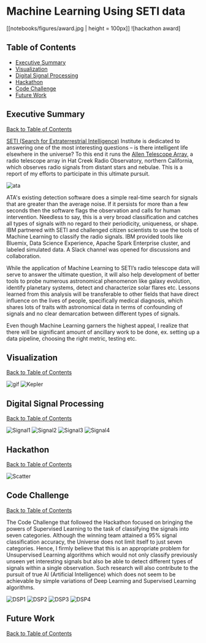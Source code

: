 # Machine Learning Using SETI data

[[notebooks/figures/award.jpg | height = 100px]]
![hackathon award]
## Table of Contents
  - [Executive Summary](#executive-summary)
  - [Visualization](#visualization)
  - [Digital Signal Processing](#digital-signal-processing)
  - [Hackathon](#hackathon)
  - [Code Challenge](#code-challenge)
  - [Future Work](#future-work)

## Executive Summary
[Back to Table of Contents](#table-of-contents)

[SETI (Search for Extraterrestrial Intelligence)](https://www.seti.org/) Institute is dedicated to answering one of the most interesting questions – is there intelligent life elsewhere in the universe? To this end it runs the [Allen Telescope Array](https://www.seti.org/seti-institute/project/details/fact-sheet), a radio telescope array in Hat Creek Radio Observatory, northern California, which observes radio signals from distant stars and nebulae. This is a report of my efforts to participate in this ultimate pursuit.

![ata](https://upload.wikimedia.org/wikipedia/commons/0/0c/C_G-K_-_DSC_0421.jpg?raw=true)

ATA's existing detection software does a simple real-time search for signals that are greater than the average noise. If it persists for more than a few seconds then the software flags the observation and calls for human intervention. Needless to say, this is a very broad classification and catches all types of signals with no regard to their periodicity, uniqueness, or shape. IBM partnered with SETI and challenged citizen scientists to use the tools of Machine Learning to classify the radio signals. IBM provided tools like Bluemix, Data Science Experience, Apache Spark Enterprise cluster, and labeled simulated data. A Slack channel was opened for discussions and collaboration.

While the application of Machine Learning to SETI’s radio telescope data will serve to answer the ultimate question, it will also help development of better tools to probe numerous astronomical phenomenon like galaxy evolution, identify planetary systems, detect and characterize solar flares etc. Lessons learned from this analysis will be transferable to other fields that have direct influence on the lives of people, specifically medical diagnosis, which shares lots of traits with astronomical data in terms of confounding of signals and no clear demarcation between different types of signals.

Even though Machine Learning garners the highest appeal, I realize that there will be significant amount of ancillary work to be done, ex. setting up a data pipeline, choosing the right metric, testing etc.

## Visualization
[Back to Table of Contents](#table-of-contents)

![gif](notebooks/figures/CandidatesInSky_Fast.gif?raw=true)
![Kepler](notebooks/figures/KeplerField.JPG?raw=true)

## Digital Signal Processing
[Back to Table of Contents](#table-of-contents) 

![Signal1](notebooks/figures/BasicData_0150.JPG?raw=true)
![Signal2](notebooks/figures/BasicData_1000.JPG?raw=true)
![Signal3](notebooks/figures/BasicData_2950.JPG?raw=true)
![Signal4](notebooks/figures/BasicData_2980.JPG?raw=true)

## Hackathon
[Back to Table of Contents](#table-of-contents)

![Scatter](notebooks/figures/BasicData_clusters.JPG?raw=true)


## Code Challenge
[Back to Table of Contents](#table-of-contents)

The Code Challenge that followed the Hackathon focused on bringing the powers of Supervised Learning to the task of classifying the signals into seven categories. Although the winning team attained a 95% signal classification accuracy, the Universe does not limit itself to just seven categories. Hence, I firmly believe that this is an appropriate problem for Unsupervised Learning algorithms which would not only classify previously unseen yet interesting signals but also be able to detect different types of signals within a single observation. Such research will also contribute to the pursuit of true AI (Artificial Intelligence) which does not seem to be achievable by simple variations of Deep Learning and Supervised Learning algorithms. 

![DSP1](notebooks/figures/PSmall_MenMedianRatio.JPG?raw=true)
![DSP2](notebooks/figures/PSmall_pVal.JPG?raw=true)
![DSP3](notebooks/figures/PSmall_pVal_slopeLinearFit.JPG?raw=true)
![DSP4](notebooks/figures/PSmall_StdDevTime.JPG?raw=true) 

## Future Work
[Back to Table of Contents](#table-of-contents)
